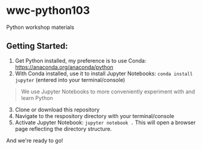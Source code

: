 # wwc-python103
Python workshop materials


## Getting Started:

1) Get Python installed, my preference is to use Conda: https://anaconda.org/anaconda/python
2) With Conda installed, use it to install Jupyter Notebooks: `conda install jupyter` (entered into your terminal/console)
> We use Jupyter Notebooks to more conveniently experiment with and learn Python
3) Clone or download this repository
4) Navigate to the respository directory with your terminal/console
5) Activate Jupyter Notebook: `jupyter notebook .` This will open a browser page reflecting the directory structure.

And we're ready to go!

